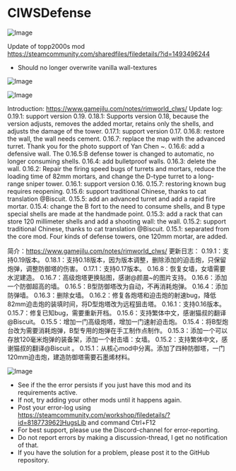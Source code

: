 # CIWSDefense

![Image](https://i.imgur.com/buuPQel.png)

Update of topp2000s mod
https://steamcommunity.com/sharedfiles/filedetails/?id=1493496244

- Should no longer overwrite vanilla wall-textures

![Image](https://i.imgur.com/pufA0kM.png)

	
![Image](https://i.imgur.com/Z4GOv8H.png)

Introduction: https://www.gamejilu.com/notes/rimworld_clws/
Update log:
0.19.1: support version 0.19.
0.18.1: Supports version 0.18, because the version adjusts, removes the added mortar, retains only the shells, and adjusts the damage of the tower.
0.17.1: support version 0.17.
0.16.8: restore the wall, the wall needs cement.
0.16.7: replace the map with the advanced turret. Thank you for the photo support of Yan Chen ~.
0.16.6: add a defensive wall.
The 0.16.5:B defense tower is changed to automatic, no longer consuming shells.
0.16.4: add bulletproof walls.
0.16.3: delete the wall.
0.16.2: Repair the firing speed bugs of turrets and mortars, reduce the loading time of 82mm mortars, and change the D-type turret to a long-range sniper tower.
0.16.1: support version 0.16.
0.15.7: restoring known bug requires reopening.
0.15.6: support traditional Chinese, thanks to cat translation @Biscuit.
0.15.5: add an advanced turret and add a rapid fire mortar.
0.15.4: change the B fort to the need to consume shells, and B type special shells are made at the handmade point.
0.15.3: add a rack that can store 120 millimeter shells and add a shooting wall: the wall.
0.15.2: support traditional Chinese, thanks to cat translation @Biscuit.
0.15.1: separated from the core mod. Four kinds of defense towers, one 120mm mortar, are added.


简介：https://www.gamejilu.com/notes/rimworld_clws/
更新日志：
0.19.1：支持0.19版本。
0.18.1：支持0.18版本，因为版本调整，删除添加的迫击炮，只保留炮弹，调整防御塔的伤害。
0.17.1：支持0.17版本。
0.16.8：恢复女墙，女墙需要水泥建造。
0.16.7：高级炮塔更换贴图，感谢@颜晨~的图片支持。
0.16.6：添加一个防御超高的墙。
0.16.5：B型防御塔改为自动，不再消耗炮弹。
0.16.4：添加防弹墙。
0.16.3：删除女墙。
0.16.2：修复各炮塔和迫击炮的射速bug，降低82mm迫击炮的装填时间，将D型炮塔改为远程狙击塔。
0.16.1：支持0.16版本。
0.15.7：修复已知bug，需要重新开档。
0.15.6：支持繁体中文，感谢猫叔的翻译@Biscuit。
0.15.5：增加一门高级炮塔，增加一门速射迫击炮。
0.15.4：将B型炮台改为需要消耗炮弹，B型专用的炮弹在手工制作点制作。
0.15.3：添加一个可以存放120毫米炮弹的装备架，添加一个射击墙：女墙。
0.15.2：支持繁体中文，感谢猫叔的翻译@Biscuit 。
0.15.1：从核心mod中分离。添加了四种防御塔，一门120mm迫击炮，建造防御塔需要石墨烯材料。

![Image](https://i.imgur.com/PwoNOj4.png)



-  See if the the error persists if you just have this mod and its requirements active.
-  If not, try adding your other mods until it happens again.
-  Post your error-log using https://steamcommunity.com/workshop/filedetails/?id=818773962]HugsLib and command Ctrl+F12
-  For best support, please use the Discord-channel for error-reporting.
-  Do not report errors by making a discussion-thread, I get no notification of that.
-  If you have the solution for a problem, please post it to the GitHub repository.


